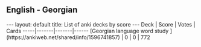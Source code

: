 <h2>English  -  Georgian</h2>
---
layout: default
title: List of anki decks by score
---
Deck | Score | Votes | Cards
-----|-------|-------|------
[Georgian language word study ](https://ankiweb.net/shared/info/1596741857) | 0 | 0 | 772
